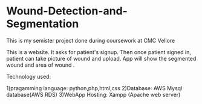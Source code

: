 # Wound-Detection-and-Segmentation
This is my semister project done during coursework at CMC Vellore

This is a website. It asks for patient's signup. Then once patient signed in, patient can take picture of wound and upload. App will show the segmented wound and area  of wound .

Technology used:

1)pragamming language: python,php,html,css
2)Database: AWS Mysql database(AWS RDS)
3)WebApp Hosting: Xampp (Apache web server)


